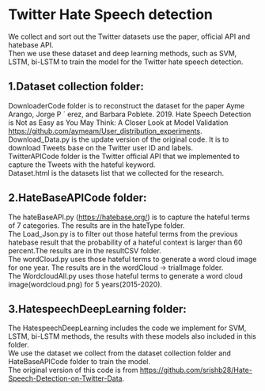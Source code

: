# Twitter Hate Speech detection

We collect and sort out the Twitter datasets use the paper, official API and hatebase API.  
Then we use these dataset and deep learning methods, such as SVM, LSTM, bi-LSTM to train the model for the Twitter hate speech detection.

## 1.Dataset collection folder:

DownloaderCode folder is to reconstruct the dataset for the paper Ayme Arango, Jorge P ´ erez, and Barbara Poblete. 2019. Hate Speech
Detection is Not as Easy as You May Think: A Closer Look at Model Validation https://github.com/aymeam/User_distribution_experiments.  
Download_Data.py is the update version of the original code. It is to download Tweets base on the Twitter user ID and labels.  
TwitterAPICode folder is the Twitter official API that we implemented to capture the Tweets with the hateful keyword.  
Dataset.html is the datasets list that we collected for the research.

## 2.HateBaseAPICode folder:

The hateBaseAPI.py (https://hatebase.org/) is to capture the hateful terms of 7 categories. The results are in the hateType folder.  
The Load_Json.py is to filter out those hateful terms from the previous hatebase result that the probability of a hateful context is larger than 60 percent.The results are in the resultCSV folder.  
The wordCloud.py uses those hateful terms to generate a word cloud image for one year. The results are in the wordCloud -> trialImage folder.  
The WordcloudAll.py uses those hateful terms to generate a word cloud image(wordcloud.png) for 5 years(2015-2020).  

## 3.HatespeechDeepLearning folder:

The HatespeechDeepLearning includes the code we implement for SVM, LSTM, bi-LSTM methods, the results with these models also included in this folder.  
We use the dataset we collect from the dataset collection folder and HateBaseAPICode folder to train the model.  
The original version of this code is from https://github.com/srishb28/Hate-Speech-Detection-on-Twitter-Data.  
